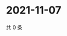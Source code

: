 # 2021-11-07

共 0 条

<!-- BEGIN WEIBO -->
<!-- 最后更新时间 Sun Nov 07 2021 04:08:31 GMT+0800 (China Standard Time) -->

<!-- END WEIBO -->
